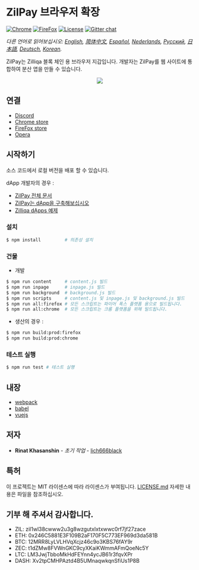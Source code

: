 # ZilPay 브라우저 확장

[![Chrome](https://img.shields.io/chrome-web-store/v/klnaejjgbibmhlephnhpmaofohgkpgkd)](https://chrome.google.com/webstore/detail/zilpay/klnaejjgbibmhlephnhpmaofohgkpgkd?utm_source=chrome-ntp-icon)
[![FireFox](https://img.shields.io/amo/v/zilpay)](https://addons.mozilla.org/en-GB/firefox/addon/zilpay/)
[![License](https://img.shields.io/badge/License-MIT-blue.svg)](https://github.com/Zilliqa/scilla/blob/master/LICENSE)
[![Gitter chat](http://img.shields.io/badge/chat-on%20gitter-077a8f.svg)](https://gitter.im/Zilliqa/General)

*다른 언어로 읽어보십시오: [English](README.md), [简体中文](README_ZH-CN.md), [Español](README_ES.md), [Nederlands](intro_NL.md), [Русский](README_RU.md), [日本語](README_JP.md), [Deutsch](README_DE.md), [Korean](intro_KR.md).*

ZilPay는 Zilliqa 블록 체인 용 브라우저 지갑입니다. 개발자는 ZilPay를 웹 사이트에 통합하여 분산 앱을 만들 수 있습니다.

<p align="center">
  <a href="https://zilpay.xyz"><img src="https://github.com/lich666dead/zil-pay/blob/master/imgs/preview.png"></a>
</p>

## 연결
+ [Discord](https://discordapp.com/channels/370992535725932544/636917110089580544)
+ [Chrome store](https://chrome.google.com/webstore/detail/zilpay/klnaejjgbibmhlephnhpmaofohgkpgkd?utm_source=chrome-ntp-icon)
+ [FireFox store](https://addons.mozilla.org/en-GB/firefox/addon/zilpay/)
+ [Opera](https://chrome.google.com/webstore/detail/zilpay/klnaejjgbibmhlephnhpmaofohgkpgkd?utm_source=chrome-ntp-icon)

## 시작하기
소스 코드에서 로컬 버전을 배포 할 수 있습니다.

dApp 개발자의 경우 :
+ [ZilPay 전체 문서](https://zilpay.xyz/Documentation/)
+ [ZilPay는 dApp을 구축해보십시오](https://medium.com/coinmonks/test-and-develop-dapps-on-zilliqa-with-zilpay-52b165f118bf?source=friends_link&sk=2a60070ddac60677ec36b1234c60222a)
+ [Zilliqa dApps 예제](https://github.com/lich666dead/zilliqa-dApps)

### 설치

```bash
$ npm install         # 의존성 설치
```

### 건물

* 개발
```bash
$ npm run content     # content.js 빌드
$ npm run inpage      # inpage.js 빌드
$ npm run background  # background.js 빌드
$ npm run scripts     # content.js 및 inpage.js 및 background.js 빌드
$ npm run all:firefox # 모든 스크립트는 파이어 폭스 플랫폼 용으로 빌드됩니다.
$ npm run all:chrome  # 모든 스크립트는 크롬 플랫폼을 위해 빌드됩니다.
```

* 생산의 경우 :
```bash
$ npm run build:prod:firefox
$ npm run build:prod:chrome
```

### 테스트 실행
```bash
$ npm run test # 테스트 실행
```

## 내장

* [webpack](https://github.com/webpack/webpack)
* [babel](https://github.com/babel/babel)
* [vuejs](https://github.com/vuejs)

## 저자

* **Rinat Khasanshin** - *초기 작업* - [lich666black](https://github.com/lich666dead)

## 특허

이 프로젝트는 MIT 라이센스에 따라 라이센스가 부여됩니다. [LICENSE.md](https://github.com/zilpay/zil-pay/blob/master/LICENSE) 자세한 내용은 파일을 참조하십시오.

기부 해 주셔서 감사합니다.
------

- ZIL: zil1wl38cwww2u3g8wzgutxlxtxwwc0rf7jf27zace
- ETH: 0x246C5881E3F109B2aF170F5C773EF969d3da581B
- BTC: 12MRR8LyLVLHVqXcjz46c9o3KBS76fAY9r
- ZEC: t1dZMw8FVWnGKC9cyXKaiKWmmAFmQoeNc5Y
- LTC: LM3JwjTbboMkHdFEYnn4ycJB61r3fqvXPr
- DASH: Xv2tpCMHPAztd4B5UMnaqwkqnSfiUs1P8B
